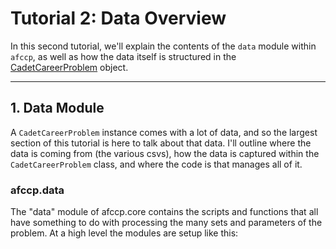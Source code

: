 # Tutorial 2: Data Overview

In this second tutorial, we'll explain the contents of the `data` module within `afccp`, as well as how the data itself 
is structured in the [CadetCareerProblem](../reference/main.md#cadetcareerproblem) object.

---

## 1. Data Module

A `CadetCareerProblem` instance comes with a lot of data, and so the largest section of this tutorial is here to 
talk about that data. I'll outline where the data is coming from (the various csvs), how the data is captured within 
the `CadetCareerProblem` class, and where the code is that manages all of it. 

### afccp.data

The "data" module of afccp.core contains the scripts and functions that all have something to do with processing the 
many sets and parameters of the problem. At a high level the modules are setup like this: